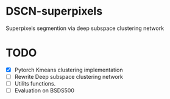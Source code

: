 # DSCN-superpixels
 Superpixels segmention via deep subspace clustering network

# TODO
- [x] Pytorch Kmeans clustering implementation
- [ ] Rewrite Deep subspace clustering network
- [ ] Utilits functions.
- [ ] Evaluation on BSDS500
